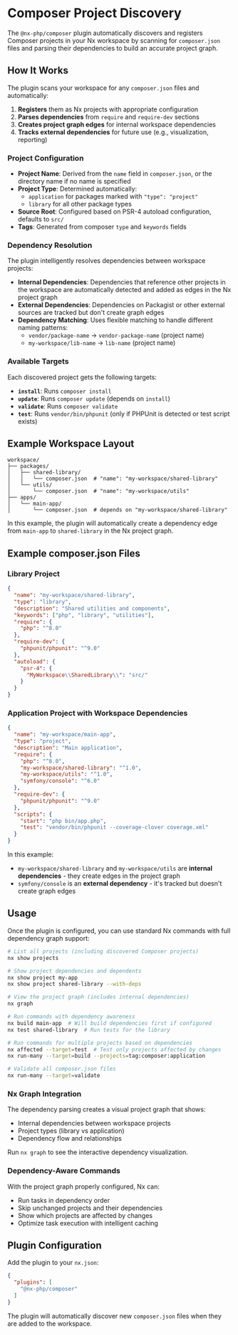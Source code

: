 # Composer Project Discovery

The `@nx-php/composer` plugin automatically discovers and registers Composer projects in your Nx workspace by scanning for `composer.json` files and parsing their dependencies to build an accurate project graph.

## How It Works

The plugin scans your workspace for any `composer.json` files and automatically:

1. **Registers** them as Nx projects with appropriate configuration
2. **Parses dependencies** from `require` and `require-dev` sections
3. **Creates project graph edges** for internal workspace dependencies
4. **Tracks external dependencies** for future use (e.g., visualization, reporting)

### Project Configuration
- **Project Name**: Derived from the `name` field in `composer.json`, or the directory name if no name is specified
- **Project Type**: Determined automatically:
  - `application` for packages marked with `"type": "project"`
  - `library` for all other package types
- **Source Root**: Configured based on PSR-4 autoload configuration, defaults to `src/`
- **Tags**: Generated from composer `type` and `keywords` fields

### Dependency Resolution

The plugin intelligently resolves dependencies between workspace projects:

- **Internal Dependencies**: Dependencies that reference other projects in the workspace are automatically detected and added as edges in the Nx project graph
- **External Dependencies**: Dependencies on Packagist or other external sources are tracked but don't create graph edges
- **Dependency Matching**: Uses flexible matching to handle different naming patterns:
  - `vendor/package-name` → `vendor-package-name` (project name)
  - `my-workspace/lib-name` → `lib-name` (project name)

### Available Targets

Each discovered project gets the following targets:

- **`install`**: Runs `composer install`
- **`update`**: Runs `composer update` (depends on `install`)
- **`validate`**: Runs `composer validate`
- **`test`**: Runs `vendor/bin/phpunit` (only if PHPUnit is detected or test script exists)

## Example Workspace Layout

```
workspace/
├── packages/
│   ├── shared-library/
│   │   └── composer.json  # "name": "my-workspace/shared-library"
│   └── utils/
│       └── composer.json  # "name": "my-workspace/utils"  
├── apps/
│   └── main-app/
│       └── composer.json  # depends on "my-workspace/shared-library"
```

In this example, the plugin will automatically create a dependency edge from `main-app` to `shared-library` in the Nx project graph.

## Example composer.json Files

### Library Project
```json
{
  "name": "my-workspace/shared-library",
  "type": "library",
  "description": "Shared utilities and components",
  "keywords": ["php", "library", "utilities"],
  "require": {
    "php": "^8.0"
  },
  "require-dev": {
    "phpunit/phpunit": "^9.0"
  },
  "autoload": {
    "psr-4": {
      "MyWorkspace\\SharedLibrary\\": "src/"
    }
  }
}
```

### Application Project with Workspace Dependencies
```json
{
  "name": "my-workspace/main-app", 
  "type": "project",
  "description": "Main application",
  "require": {
    "php": "^8.0",
    "my-workspace/shared-library": "^1.0",
    "my-workspace/utils": "^1.0",
    "symfony/console": "^6.0"
  },
  "require-dev": {
    "phpunit/phpunit": "^9.0"
  },
  "scripts": {
    "start": "php bin/app.php",
    "test": "vendor/bin/phpunit --coverage-clover coverage.xml"
  }
}
```

In this example:
- `my-workspace/shared-library` and `my-workspace/utils` are **internal dependencies** - they create edges in the project graph
- `symfony/console` is an **external dependency** - it's tracked but doesn't create graph edges

## Usage

Once the plugin is configured, you can use standard Nx commands with full dependency graph support:

```bash
# List all projects (including discovered Composer projects)
nx show projects

# Show project dependencies and dependents
nx show project my-app
nx show project shared-library --with-deps

# View the project graph (includes internal dependencies)
nx graph

# Run commands with dependency awareness
nx build main-app  # Will build dependencies first if configured
nx test shared-library  # Run tests for the library

# Run commands for multiple projects based on dependencies
nx affected --target=test  # Test only projects affected by changes
nx run-many --target=build --projects=tag:composer:application

# Validate all composer.json files
nx run-many --target=validate
```

### Nx Graph Integration

The dependency parsing creates a visual project graph that shows:
- Internal dependencies between workspace projects
- Project types (library vs application)
- Dependency flow and relationships

Run `nx graph` to see the interactive dependency visualization.

### Dependency-Aware Commands

With the project graph properly configured, Nx can:
- Run tasks in dependency order
- Skip unchanged projects and their dependencies
- Show which projects are affected by changes
- Optimize task execution with intelligent caching

## Plugin Configuration

Add the plugin to your `nx.json`:

```json
{
  "plugins": [
    "@nx-php/composer"
  ]
}
```

The plugin will automatically discover new `composer.json` files when they are added to the workspace.